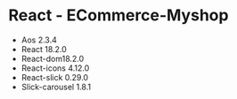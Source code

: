 # React - ECommerce-Myshop
 * Aos 2.3.4
 * React 18.2.0
 * React-dom18.2.0
 * React-icons 4.12.0
 * React-slick 0.29.0
 * Slick-carousel 1.8.1
